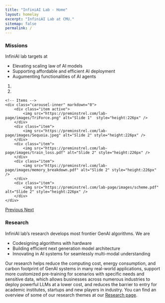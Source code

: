 ```yaml
---
title: "InfiniAI Lab - Home"
layout: homelay
excerpt: "InfiniAI Lab at CMU."
sitemap: false
permalink: /
---
```


### Missions
InfiniAI lab targets at  
- Elevating scaling law of AI models
- Supporting affordable and efficient AI deployment
- Augumenting functionalities of AI agents 
<div markdown="0" id="carousel" class="carousel slide" data-ride="carousel" data-interval="4000" data-pause="hover" >
    <!-- Menu -->
    <ol class="carousel-indicators">
        <li data-target="#carousel" data-slide-to="0" class="active"></li>
        <li data-target="#carousel" data-slide-to="1"></li>
    </ol>

    <!-- Items -->
    <div class="carousel-inner" markdown="0">
        <div class="item active">
            <img src="https://preminstrel.com/lab-page/images/TriForce.png" alt="Slide 1"  style="height:226px" />
        </div>
        <div class="item">
            <img src="https://preminstrel.com/lab-page/images/Sequoia.jpeg" alt="Slide 2" style="height:226px" />
        </div>
        <div class="item">
            <img src="https://preminstrel.com/lab-page/images/train_loss.pdf" alt="Slide 2" style="height:226px" />
        </div>
        <div class="item">
            <img src="https://preminstrel.com/lab-page/images/memory_breakdown.pdf" alt="Slide 2" style="height:226px" />
        </div>
        <div class="item">
            <img src="https://preminstrel.com/lab-page/images/scheme.pdf" alt="Slide 2" style="height:226px" />
        </div>
    </div>
  <a class="left carousel-control" href="#carousel" role="button" data-slide="prev">
    <span class="glyphicon glyphicon-chevron-left" aria-hidden="true"></span>
    <span class="sr-only">Previous</span>
  </a>
  <a class="right carousel-control" href="#carousel" role="button" data-slide="next">
    <span class="glyphicon glyphicon-chevron-right" aria-hidden="true"></span>
    <span class="sr-only">Next</span>
  </a>
</div>

### Research
InfiniAI lab’s research develops most frontier GenAI algorithms. We are 
- Codesigning algorithms with hardware
- Building efficient next generation model architecture
- Innovating in AI systems for seamlessly multi-modal understanding

Our research helps reduce the computing cost, energy consumption, and carbon footprint of GenAI systems in many real-world applications, support more customized pre-training for scenarios with specific needs and sensitive data, which allows businesses across numerous industries to deploy powerful LLMs at a lower cost, and reduces the barrier to entry for academic institutes, startups and new players in industry. You can find an overview of some of our research themes at our [Research page](research).



<!-- 
<figure class="fourth">
  <img src="https://preminstrel.com/lab-page/images/logopic/Logo_Leiden.jpg" style="width: 210px">
  <img src="https://preminstrel.com/lab-page/images/logopic/Logo_Nanofront.jpg" style="width: 110px">
  <img src="https://preminstrel.com/lab-page/images/logopic/Logo_NWO.jpg" style="width: 120px">
  <img src="https://preminstrel.com/lab-page/images/logopic/Logo_ERC.jpg" style="width: 110px">
</figure> -->
